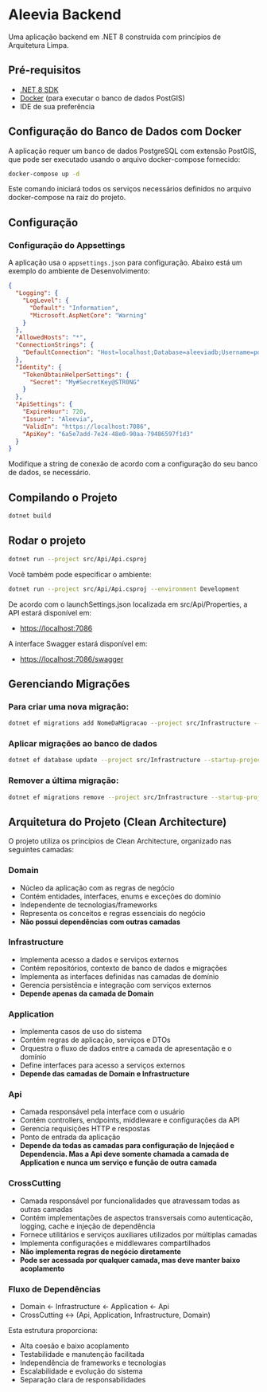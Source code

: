 # Aleevia Backend

Uma aplicação backend em .NET 8 construída com princípios de Arquitetura Limpa.

## Pré-requisitos

- [.NET 8 SDK](https://dotnet.microsoft.com/download/dotnet/8.0)
- [Docker](https://www.docker.com/products/docker-desktop/) (para executar o banco de dados PostGIS)
- IDE de sua preferência

## Configuração do Banco de Dados com Docker

A aplicação requer um banco de dados PostgreSQL com extensão PostGIS, que pode ser executado usando o arquivo docker-compose fornecido:

```bash
docker-compose up -d
```

Este comando iniciará todos os serviços necessários definidos no arquivo docker-compose na raiz do projeto.

## Configuração

### Configuração do Appsettings

A aplicação usa o `appsettings.json` para configuração. Abaixo está um exemplo do ambiente de Desenvolvimento:

```json
{
  "Logging": {
    "LogLevel": {
      "Default": "Information",
      "Microsoft.AspNetCore": "Warning"
    }
  },
  "AllowedHosts": "*",
  "ConnectionStrings": {
    "DefaultConnection": "Host=localhost;Database=aleeviadb;Username=postgres;Password=sql@123;"
  },
  "Identity": {
    "TokenObtainHelperSettings": {
      "Secret": "My#SecretKey@STR0NG"
    }
  },
  "ApiSettings": {
    "ExpireHour": 720,
    "Issuer": "Aleevia",
    "ValidIn": "https://localhost:7086",
    "ApiKey": "6a5e7add-7e24-48e0-90aa-79486597f1d3"
  }
}
```

Modifique a string de conexão de acordo com a configuração do seu banco de dados, se necessário.

## Compilando o Projeto

```bash
dotnet build
```

## Rodar o projeto
```bash
dotnet run --project src/Api/Api.csproj
```

Você também pode especificar o ambiente:

```bash
dotnet run --project src/Api/Api.csproj --environment Development
```

De acordo com o launchSettings.json localizada em src/Api/Properties, a API estará disponível em:  
- <a href='https://localhost:7086'> https://localhost:7086 </a>

A interface Swagger estará disponível em:
- <a href='https://localhost:7086/swagger'> https://localhost:7086/swagger </a>

## Gerenciando Migrações

### Para criar uma nova migração:
```bash
dotnet ef migrations add NomeDaMigracao --project src/Infrastructure --startup-project src/Api --context ApiDbContext
```

### Aplicar migrações ao banco de dados
```bash
dotnet ef database update --project src/Infrastructure --startup-project src/Api --context ApiDbContext
```

### Remover a última migração:
```bash
dotnet ef migrations remove --project src/Infrastructure --startup-project src/Api --context ApiDbContext
```

## Arquitetura do Projeto (Clean Architecture)

O projeto utiliza os princípios de Clean Architecture, organizado nas seguintes camadas:

### Domain
- Núcleo da aplicação com as regras de negócio
- Contém entidades, interfaces, enums e exceções do domínio
- Independente de tecnologias/frameworks
- Representa os conceitos e regras essenciais do negócio
- **Não possui dependências com outras camadas**

### Infrastructure
- Implementa acesso a dados e serviços externos
- Contém repositórios, contexto de banco de dados e migrações
- Implementa as interfaces definidas nas camadas de domínio
- Gerencia persistência e integração com serviços externos
- **Depende apenas da camada de Domain**

### Application
- Implementa casos de uso do sistema
- Contém regras de aplicação, serviços e DTOs
- Orquestra o fluxo de dados entre a camada de apresentação e o domínio
- Define interfaces para acesso a serviços externos
- **Depende das camadas de Domain e Infrastructure**

### Api
- Camada responsável pela interface com o usuário
- Contém controllers, endpoints, middleware e configurações da API
- Gerencia requisições HTTP e respostas
- Ponto de entrada da aplicação
- **Depende da todas as camadas para configuração de Injeçãod e Dependencia. 
Mas a Api deve somente chamada a camada de Application e nunca um serviço e função de outra camada**

### CrossCutting
- Camada responsável por funcionalidades que atravessam todas as outras camadas
- Contém implementações de aspectos transversais como autenticação, logging, cache e injeção de dependência
- Fornece utilitários e serviços auxiliares utilizados por múltiplas camadas
- Implementa configurações e middlewares compartilhados
- **Não implementa regras de negócio diretamente**
- **Pode ser acessada por qualquer camada, mas deve manter baixo acoplamento**

### Fluxo de Dependências
- Domain ← Infrastructure ← Application ← Api
- CrossCutting ↔ (Api, Application, Infrastructure, Domain)

Esta estrutura proporciona:
- Alta coesão e baixo acoplamento
- Testabilidade e manutenção facilitada
- Independência de frameworks e tecnologias
- Escalabilidade e evolução do sistema
- Separação clara de responsabilidades
